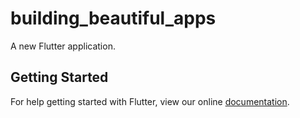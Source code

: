 # building_beautiful_apps

A new Flutter application.

## Getting Started

For help getting started with Flutter, view our online
[documentation](https://flutter.io/).
